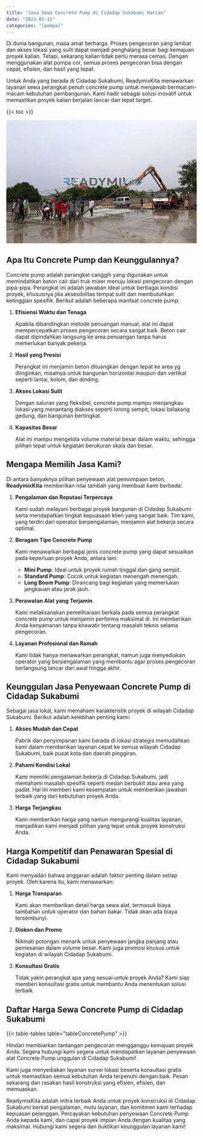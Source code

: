 ```yaml
---
title: "Jasa Sewa Concrete Pump di Cidadap Sukabumi Harian"
date: "2023-01-11"
categories: "[pompa]"
---
```


Di dunia bangunan, masa amat berharga. Proses pengecoran yang lambat dan akses lokasi yang sulit dapat menjadi penghalang besar bagi kemajuan proyek kalian. Tetapi, sekarang kalian tidak perlu merasa cemas. Dengan menggunakan alat pompa cor, semua proses pengecoran bisa dengan cepat, efisien, dan hasil yang tepat.

Untuk Anda yang berada di Cidadap Sukabumi, ReadymixKita menawarkan layanan sewa perangkat penuh concrete pump untuk menjawab bermacam-macam kebutuhan pembangunan. Kami hadir sebagai solusi inovatif untuk memastikan proyek kalian berjalan lancar dan tepat target.

{{< toc >}}

![Jasa Sewa Concrete Pump di Cidadap Sukabumi Harian](/images/pompa/sewa-pompa-07.jpg)

## Apa Itu Concrete Pump dan Keunggulannya?

Concrete pump adalah perangkat canggih yang digunakan untuk memindahkan beton cair dari truk mixer menuju lokasi pengecoran dengan pipa-pipa. Perangkat ini adalah jawaban ideal untuk berbagai kondisi proyek, khususnya jika aksesibilitas tempat sulit dan membutuhkan ketinggian spesifik. Berikut adalah beberapa manfaat concrete pump:

1. **Efisiensi Waktu dan Tenaga**

   Apabila dibandingkan metode penuangan manual, alat ini dapat mempercepatkan proses pengecoran secara sangat baik. Beton cair dapat dipindahkan langsung ke area penuangan tanpa harus memerlukan banyak pekerja.

2. **Hasil yang Presisi**

   Perangkat ini menjamin beton dituangkan dengan tepat ke area yg diinginkan, misalnya untuk bangunan horizontal maupun dan vertikal seperti lantai, kolom, dan dinding.

3. **Akses Lokasi Sulit**

   Dengan saluran yang fleksibel, concrete pump mampu menjangkau lokasi yang menantang diakses seperti lorong sempit, lokasi belakang gedung, dan bangunan bertingkat.

4. **Kapasitas Besar**

   Alat ini mampu mengelola volume material besar dalam waktu, sehingga pilihan tepat untuk kegiatan berukuran skala dan besar.

## Mengapa Memilih Jasa Kami?

Di antara banyaknya pilihan penyewaan alat pemompaan beton, **ReadymixKita** memberikan nilai tambah yang membuat kami berbeda:

1. **Pengalaman dan Reputasi Terpercaya**

   Kami sudah melayani berbagai proyek bangunan di Cidadap Sukabumi serta mendapatkan tingkat kepuasaan klien yang sangat baik. Tim kami, yang terdiri dari operator berpengalaman, menjamin alat bekerja secara optimal.

2. **Beragam Tipe Concrete Pump**

   Kami menawarkan berbagai jenis concrete pump yang dapat sesuaikan pada keperluan proyek Anda, antara lain:
   - **Mini Pump**: Ideal untuk proyek rumah tinggal dan gang sempit.
   - **Standard Pump**: Cocok untuk kegiatan menengah menengah.
   - **Long Boom Pump**: Dirancang bagi kegiatan yang memerlukan jangkauan atau jarak jauh.

3. **Perawatan Alat yang Terjamin**

   Kami melaksanakan pemeliharaan berkala pada semua perangkat concrete pump untuk menjamin performa maksimal di. Ini memberikan Anda kenyamanan tanpa khawatir tentang masalah teknis selama pengecoran.

4. **Layanan Profesional dan Ramah**

   Kami tidak hanya menawarkan perangkat, namun juga menyediakan operator yang berpengalaman yang membantu agar proses pengecoran berlangsung lancar dari awal hingga akhir.

## Keunggulan Jasa Penyewaan Concrete Pump di Cidadap Sukabumi

Sebagai jasa lokal, kami memahami karakteristik proyek di wilayah Cidadap Sukabumi. Berikut adalah kelebihan penting kami:

1. **Akses Mudah dan Cepat**

   Pabrik dan penyimpanan kami berada di lokasi strategis memudahkan kami dalam memberikan layanan cepat ke semua wilayah Cidadap Sukabumi, baik pusat kota dan daerah pinggiran.

2. **Pahami Kondisi Lokal**

   Kami memiliki pengalaman bekerja di Cidadap Sukabumi, jadi memahami masalah spesifik seperti medan berbukit atau area yang padat. Hal ini memberi kami kesempatan untuk memberikan jawaban terbaik yang dari kebutuhan proyek Anda.

3. **Harga Terjangkau**

   Kami memberikan harga yang namun mengurangi kualitas layanan, menjadikan kami menjadi pilihan yang tepat untuk proyek konstruksi Anda.

## Harga Kompetitif dan Penawaran Spesial di Cidadap Sukabumi

Kami menyadari bahwa anggaran adalah faktor penting dalam setiap proyek. Oleh karena itu, kami menawarkan:

1. **Harga Transparan**

   Kami akan memberikan detail harga sewa alat, termasuk biaya tambahan untuk operator dan bahan bakar. Tidak akan ada biaya tersembunyi.

2. **Diskon dan Promo**

   Nikmati potongan menarik untuk penyewaan jangka panjang atau pemesanan dalam volume besar. Kami juga promosi khusus untuk kegiatan di wilayah Cidadap Sukabumi.

3. **Konsultasi Gratis**

   Tidak yakin perangkat apa yang sesuai untuk proyek Anda? Kami siap memberi konsultasi gratis untuk membantu Anda menentukan solusi terbaik.

## Daftar Harga Sewa Concrete Pump di Cidadap Sukabumi

{{< table-tables table="tableConcretePump" >}}

Hindari membiarkan tantangan pengecoran mengganggu kemajuan proyek Anda. Segera hubungi kami segera untuk mendapatkan layanan penyewaan alat Concrete Pump unggulan di Cidadap Sukabumi!

Kami juga menyediakan layanan survei lokasi beserta konsultasi gratis untuk memastikan semua kebutuhan Anda terpenuhi dengan baik. Pesan sekarang dan rasakan hasil konstruksi yang efisien, efisien, dan memuaskan.

ReadymixKita adalah mitra terbaik Anda untuk proyek konstruksi di Cidadap Sukabumi berkat pengalaman, mutu layanan, dan komitmen kami terhadap kepuasan pelanggan. Percayakan kebutuhan penyewaan Concrete Pump Anda kepada kami, dan capai proyek impian Anda dengan kualitas yang maksimal. Hubungi kami segera dan buktikan keunggulan layanan kami!